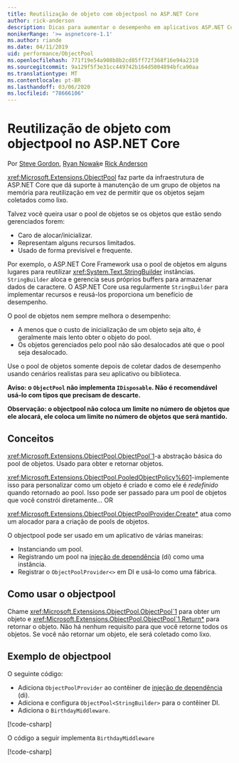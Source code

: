 ```yaml
---
title: Reutilização de objeto com objectpool no ASP.NET Core
author: rick-anderson
description: Dicas para aumentar o desempenho em aplicativos ASP.NET Core usando o objectpool.
monikerRange: '>= aspnetcore-1.1'
ms.author: riande
ms.date: 04/11/2019
uid: performance/ObjectPool
ms.openlocfilehash: 771f19e54a908b8b2cd85ff72f368f16e94a2310
ms.sourcegitcommit: 9a129f5f3e31cc449742b164d5004894bfca90aa
ms.translationtype: MT
ms.contentlocale: pt-BR
ms.lasthandoff: 03/06/2020
ms.locfileid: "78666106"
---
```

# <a name="object-reuse-with-objectpool-in-aspnet-core"></a>Reutilização de objeto com objectpool no ASP.NET Core

Por [Steve Gordon](https://twitter.com/stevejgordon), [Ryan Nowak](https://github.com/rynowak)e [Rick Anderson](https://twitter.com/RickAndMSFT)

<xref:Microsoft.Extensions.ObjectPool> faz parte da infraestrutura de ASP.NET Core que dá suporte à manutenção de um grupo de objetos na memória para reutilização em vez de permitir que os objetos sejam coletados como lixo.

Talvez você queira usar o pool de objetos se os objetos que estão sendo gerenciados forem:

- Caro de alocar/inicializar.
- Representam alguns recursos limitados.
- Usado de forma previsível e frequente.

Por exemplo, o ASP.NET Core Framework usa o pool de objetos em alguns lugares para reutilizar <xref:System.Text.StringBuilder> instâncias. `StringBuilder` aloca e gerencia seus próprios buffers para armazenar dados de caractere. O ASP.NET Core usa regularmente `StringBuilder` para implementar recursos e reusá-los proporciona um benefício de desempenho.

O pool de objetos nem sempre melhora o desempenho:

- A menos que o custo de inicialização de um objeto seja alto, é geralmente mais lento obter o objeto do pool.
- Os objetos gerenciados pelo pool não são desalocados até que o pool seja desalocado.

Use o pool de objetos somente depois de coletar dados de desempenho usando cenários realistas para seu aplicativo ou biblioteca.

**Aviso: o `ObjectPool` não implementa `IDisposable`. Não é recomendável usá-lo com tipos que precisam de descarte.**

**Observação: o objectpool não coloca um limite no número de objetos que ele alocará, ele coloca um limite no número de objetos que será mantido.**

## <a name="concepts"></a>Conceitos

<xref:Microsoft.Extensions.ObjectPool.ObjectPool`1>-a abstração básica do pool de objetos. Usado para obter e retornar objetos.

<xref:Microsoft.Extensions.ObjectPool.PooledObjectPolicy%601>-implemente isso para personalizar como um objeto é criado e como ele é *redefinido* quando retornado ao pool. Isso pode ser passado para um pool de objetos que você constrói diretamente... OR

<xref:Microsoft.Extensions.ObjectPool.ObjectPoolProvider.Create*> atua como um alocador para a criação de pools de objetos.
<!-- REview, there is no ObjectPoolProvider<T> -->

O objectpool pode ser usado em um aplicativo de várias maneiras:

* Instanciando um pool.
* Registrando um pool na [injeção de dependência](xref:fundamentals/dependency-injection) (di) como uma instância.
* Registrar o `ObjectPoolProvider<>` em DI e usá-lo como uma fábrica.

## <a name="how-to-use-objectpool"></a>Como usar o objectpool

Chame <xref:Microsoft.Extensions.ObjectPool.ObjectPool`1> para obter um objeto e <xref:Microsoft.Extensions.ObjectPool.ObjectPool`1.Return*> para retornar o objeto.  Não há nenhum requisito para que você retorne todos os objetos. Se você não retornar um objeto, ele será coletado como lixo.

## <a name="objectpool-sample"></a>Exemplo de objectpool

O seguinte código:

* Adiciona `ObjectPoolProvider` ao contêiner de [injeção de dependência](xref:fundamentals/dependency-injection) (di).
* Adiciona e configura `ObjectPool<StringBuilder>` para o contêiner DI.
* Adiciona o `BirthdayMiddleware`.

[!code-csharp[](ObjectPool/ObjectPoolSample/Startup.cs?name=snippet)]

O código a seguir implementa `BirthdayMiddleware`

[!code-csharp[](ObjectPool/ObjectPoolSample/BirthdayMiddleware.cs?name=snippet)]
